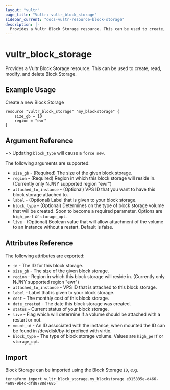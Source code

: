 ```yaml
---
layout: "vultr"
page_title: "Vultr: vultr_block_storage"
sidebar_current: "docs-vultr-resource-block-storage"
description: |-
  Provides a Vultr Block Storage resource. This can be used to create, read, modify, and delete Block Storage.
---
```


# vultr_block_storage

Provides a Vultr Block Storage resource. This can be used to create, read, modify, and delete Block Storage.

## Example Usage

Create a new Block Storage

```hcl
resource "vultr_block_storage" "my_blockstorage" {
	size_gb = 10
	region = "ewr"
}
```

## Argument Reference

~> Updating `block_type` will cause a `force new`.

The following arguments are supported:

* `size_gb` - (Required) The size of the given block storage.
* `region` - (Required) Region in which this block storage will reside in. (Currently only NJ/NY supported region "ewr")
* `attached_to_instance` - (Optional) VPS ID that you want to have this block storage attached to.
* `label` - (Optional) Label that is given to your block storage.
* `block_type` - (Optional)  Determines on the type of block storage volume that will be created. Soon to become a required parameter. Options are `high_perf` or `storage_opt`.
* `live` - (Optional) Boolean value that will allow attachment of the volume to an instance without a restart. Default is false.



## Attributes Reference

The following attributes are exported:

* `id` - The ID for this block storage.
* `size_gb` - The size of the given block storage.
* `region` - Region in which this block storage will reside in. (Currently only NJ/NY supported region "ewr")
* `attached_to_instance` - VPS ID that is attached to this block storage.
* `label` - Label that is given to your block storage.
* `cost` - The monthly cost of this block storage.
* `date_created` - The date this block storage was created.
* `status` - Current status of your block storage.
* `live` - Flag which will determine if a volume should be attached with a restart or not.
* `mount_id` - An ID associated with the instance, when mounted the ID can be found in /dev/disk/by-id prefixed with virtio.
* `block_type` - The type of block storage volume. Values are `high_perf` or `storage_opt`.

## Import

Block Storage can be imported using the Block Storage `ID`, e.g.

```
terraform import vultr_block_storage.my_blockstorage e315835e-d466-4e89-9b4c-dfd8788d7685
```
